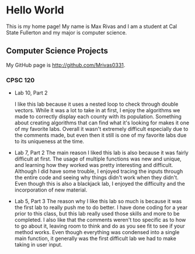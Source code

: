 # Hello World

This is my home page! My name is Max Rivas and I am a student at Cal State Fullerton and my major is computer science.

## Computer Science Projects

My GitHub page is http://github.com/Mrivas0331.

### CPSC 120

* Lab 10, Part 2

    I like this lab because it uses a nested loop to check through double vectors. While it was a lot to take in at first, I enjoy the algorithms we made to correctly display each county with its population. Something about creating algorithms that can find what it's looking for makes it one of my favorite labs. Overall it wasn't extremely difficult especially due to the comments made, but even then it still is one of my favorite labs due to its uniqueness at the time.
* Lab 7, Part 2
    The main reason I liked this lab is also because it was fairly difficult at first. The usage of multiple functions was new and unique, and learning how they worked was pretty interesting and difficult. Although I did have some trouble, I enjoyed tracing the inputs through the entire code and seeing why things didn't work when they didn't. Even though this is also a blackjack lab, I enjoyed the difficulty and the incorporation of new material.
* Lab 5, Part 3
    The reason why I like this lab so much is because it was the first lab to really push me to do better. I have done coding for a year prior to this class, but this lab really used those skills and more to be completed. I also like that the comments weren't too specific as to how to go about it, leaving room to think and do as you see fit to see if your method works. Even though everything was condensed into a single main function, it generally was the first difficult lab we had to make taking in user input.